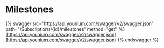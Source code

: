 # Milestones

{% swagger src="https://api.younium.com/swagger/v2/swagger.json" path="/Subscriptions/{id}/milestones" method="get" %}
[https://api.younium.com/swagger/v2/swagger.json](https://api.younium.com/swagger/v2/swagger.json)
{% endswagger %}
